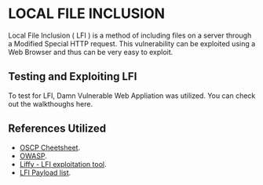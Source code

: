 # LOCAL FILE INCLUSION

Local File Inclusion ( LFI ) is a method of including files on a server through a
Modified Special HTTP request. This vulnerability can be exploited using a Web
Browser and thus can be very easy to exploit.

## Testing and Exploiting LFI

To test for LFI, Damn Vulnerable Web Appliation was utilized.
You can check out the walkthoughs here.

## References Utilized

+ [OSCP Cheetsheet](https://github.com/russweir/OSCP-cheatsheet/blob/master/File%20Inclusion.md).
+ [OWASP](https://owasp.org/www-project-web-security-testing-guide/v42/4-Web_Application_Security_Testing/07-Input_Validation_Testing/11.1-Testing_for_Local_File_Inclusion).
+ [Liffy - LFI exploitation tool](https://github.com/hvqzao/liffy).
+ [LFI Payload list](https://github.com/emadshanab/LFI-Payload-List).
